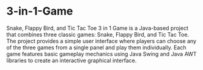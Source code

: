 # 3-in-1-Game
Snake, Flappy Bird, and Tic Tac Toe
3 in 1 Game is a Java-based project that combines three classic games: Snake, Flappy Bird, and Tic Tac Toe. The project provides a simple user interface where players can choose any of the three games from a single panel and play them individually. Each game features basic gameplay mechanics using Java Swing and Java AWT libraries to create an interactive graphical interface.

